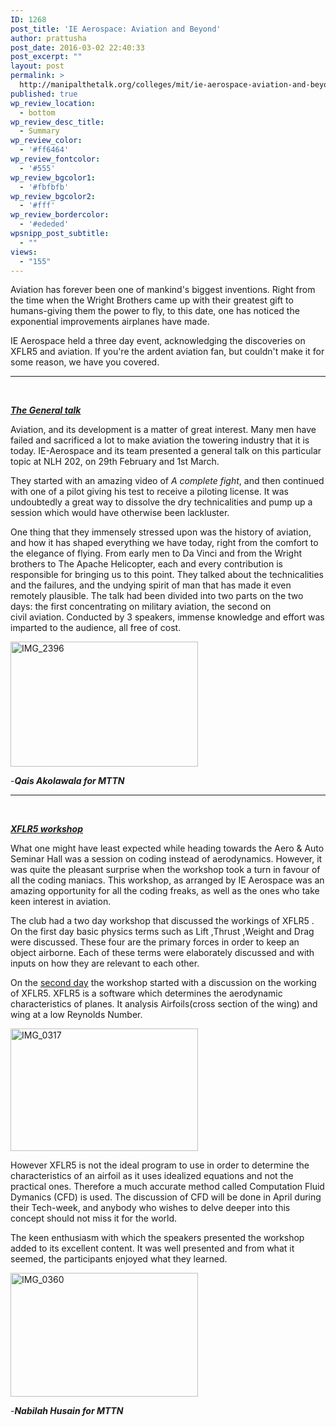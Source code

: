 ```yaml
---
ID: 1268
post_title: 'IE Aerospace: Aviation and Beyond'
author: prattusha
post_date: 2016-03-02 22:40:33
post_excerpt: ""
layout: post
permalink: >
  http://manipalthetalk.org/colleges/mit/ie-aerospace-aviation-and-beyond/
published: true
wp_review_location:
  - bottom
wp_review_desc_title:
  - Summary
wp_review_color:
  - '#ff6464'
wp_review_fontcolor:
  - '#555'
wp_review_bgcolor1:
  - '#fbfbfb'
wp_review_bgcolor2:
  - '#fff'
wp_review_bordercolor:
  - '#ededed'
wpsnipp_post_subtitle:
  - ""
views:
  - "155"
---
```

Aviation has forever been one of mankind's biggest inventions. Right from the time when the Wright Brothers came up with their greatest gift to humans-giving them the power to fly, to this date, one has noticed the exponential improvements airplanes have made.

IE Aerospace held a three day event, acknowledging the discoveries on XFLR5 and aviation. If you're the ardent aviation fan, but couldn't make it for some reason, we have you covered.

<hr />

&nbsp;

<span style="text-decoration: underline"><em><strong>The General talk</strong></em></span>

Aviation, and its development is a matter of great interest. Many men have failed and sacrificed a lot to make aviation the towering industry that it is today. IE-Aerospace and its team presented a general talk on this particular topic at NLH 202, on 29th February and 1st March.

They started with an amazing video of <em>A complete fight</em>, and then continued with one of a pilot giving his test to receive a piloting license. It was undoubtedly a great way to dissolve the dry technicalities and pump up a session which would have otherwise been lackluster.

One thing that they immensely stressed upon was the history of aviation, and how it has shaped everything we have today, right from the comfort to the elegance of flying. From early men to Da Vinci and from the Wright brothers to The Apache Helicopter, each and every contribution is responsible for bringing us to this point. They talked about the technicalities and the failures, and the undying spirit of man that has made it even remotely plausible. The talk had been divided into two parts on the two days: the first concentrating on military aviation, the second on civil aviation. Conducted by 3 speakers, immense knowledge and effort was imparted to the audience, all free of cost.

<a href="http://manipalthetalk.net/wp-content/uploads/2016/03/IMG_2396.jpg" rel="attachment wp-att-1271"><img class="alignnone size-medium wp-image-1271" src="http://manipalthetalk.net/wp-content/uploads/2016/03/IMG_2396-300x200.jpg" alt="IMG_2396" width="300" height="200" /></a>

-<em><strong>Qais Akolawala for MTTN</strong></em>

<hr />

&nbsp;

<span style="text-decoration: underline"><em><strong>XFLR5 workshop</strong></em></span>

What one might have least expected while heading towards the Aero &amp; Auto Seminar Hall was a session on coding instead of aerodynamics. However, it was quite the pleasant surprise when the workshop took a turn in favour of all the coding maniacs. This workshop, as arranged by IE Aerospace was an amazing opportunity for all the coding freaks, as well as the ones who take keen interest in aviation.

The club had a two day workshop that discussed the workings of XFLR5 . On the first day basic physics terms such as Lift ,Thrust ,Weight and Drag were discussed. These four are the primary forces in order to keep an object airborne. Each of these terms were elaborately discussed and with inputs on how they are relevant to each other.

On the <span style="text-decoration: underline">second day</span> the workshop started with a discussion on the working of XFLR5. XFLR5 is a software which determines the aerodynamic characteristics of planes. It analysis Airfoils(cross section of the wing) and wing at a low Reynolds Number.

<a href="http://manipalthetalk.net/wp-content/uploads/2016/03/IMG_0317.jpg" rel="attachment wp-att-1269"><img class="alignnone size-medium wp-image-1269" src="http://manipalthetalk.net/wp-content/uploads/2016/03/IMG_0317-300x196.jpg" alt="IMG_0317" width="300" height="196" /></a>

However XFLR5 is not the ideal program to use in order to determine the characteristics of an airfoil as it uses idealized equations and not the practical ones. Therefore a much accurate method called Computation Fluid Dymanics (CFD) is used. The discussion of CFD will be done in April during their Tech-week, and anybody who wishes to delve deeper into this concept should not miss it for the world.

The keen enthusiasm with which the speakers presented the workshop added to its excellent content. It was well presented and from what it seemed, the participants enjoyed what they learned.

<a href="http://manipalthetalk.net/wp-content/uploads/2016/03/IMG_0360.jpg" rel="attachment wp-att-1270"><img class="alignnone size-medium wp-image-1270" src="http://manipalthetalk.net/wp-content/uploads/2016/03/IMG_0360-300x198.jpg" alt="IMG_0360" width="300" height="198" /></a>

-<em><strong>Nabilah Husain for MTTN</strong></em>